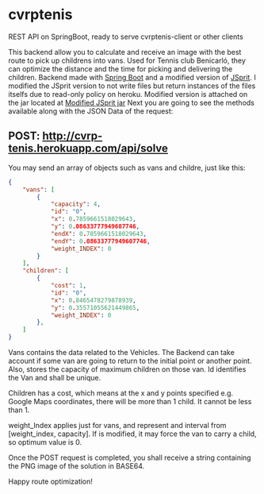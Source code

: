 # cvrptenis
REST API on SpringBoot, ready to serve cvrptenis-client or other clients

This backend allow you to calculate and receive an image with the best route to pick up childrens into vans. 
Used for Tennis club Benicarló, they can optimize the distance and the time for picking and delivering the children.
Backend made with [Spring Boot](https://github.com/spring-projects/spring-boot) 
and a modified version of [JSprit](https://github.com/graphhopper/jsprit). I modified the JSprit version to not write files but
return instances of the files itselfs due to read-only policy on heroku. Modified version is attached on the jar located at
[Modified JSprit jar](https://github.com/albertjimenez/cvrptenis/blob/master/src/main/resources/static/jsprit-analysis-1.7.3-SNAPSHOT.jar)
Next you are going to see the methods available along with the JSON Data of the request:


## POST: http://cvrp-tenis.herokuapp.com/api/solve ##
You may send an array of objects such as vans and childre, just like this:
```json
{
    "vans": [
        {
            "capacity": 4,
            "id": "0",
            "x": 0.7859661518029643,
            "y": 0.08633777949607746,
            "endX": 0.7859661518029643,
            "endY": 0.08633777949607746,
            "weight_INDEX": 0
        }
    ],
    "children": [
        {
            "cost": 1,
            "id": "0",
            "x": 0.8465478279878939,
            "y": 0.35571055621449865,
            "weight_INDEX": 0
        },
    ]
}
```
Vans contains the data related to the Vehicles. The Backend can take account if some van are going to return to the initial
point or another point. Also, stores the capacity of maximum children on those van. Id identifies the Van and shall be unique.

Children has a cost, which means at the x and y points specified e.g. Google Maps coordinates, there will be more than 1 child.
It cannot be less than 1.

weight_Index applies just for vans, and represent and interval from [weight_index, capacity]. 
If is modified, it may force the van to carry a child, so optimum value is 0.

Once the POST request is completed, you shall receive a string containing the PNG image of the solution in BASE64.

Happy route optimization!

